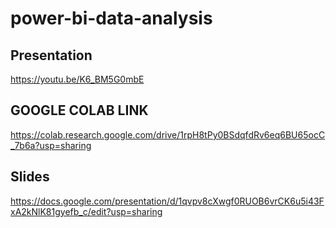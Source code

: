 # power-bi-data-analysis
## Presentation
https://youtu.be/K6_BM5G0mbE

## GOOGLE COLAB LINK
https://colab.research.google.com/drive/1rpH8tPy0BSdqfdRv6eq6BU65ocC_7b6a?usp=sharing

## Slides
https://docs.google.com/presentation/d/1qvpv8cXwgf0RUOB6vrCK6u5i43FxA2kNlK81gyefb_c/edit?usp=sharing
